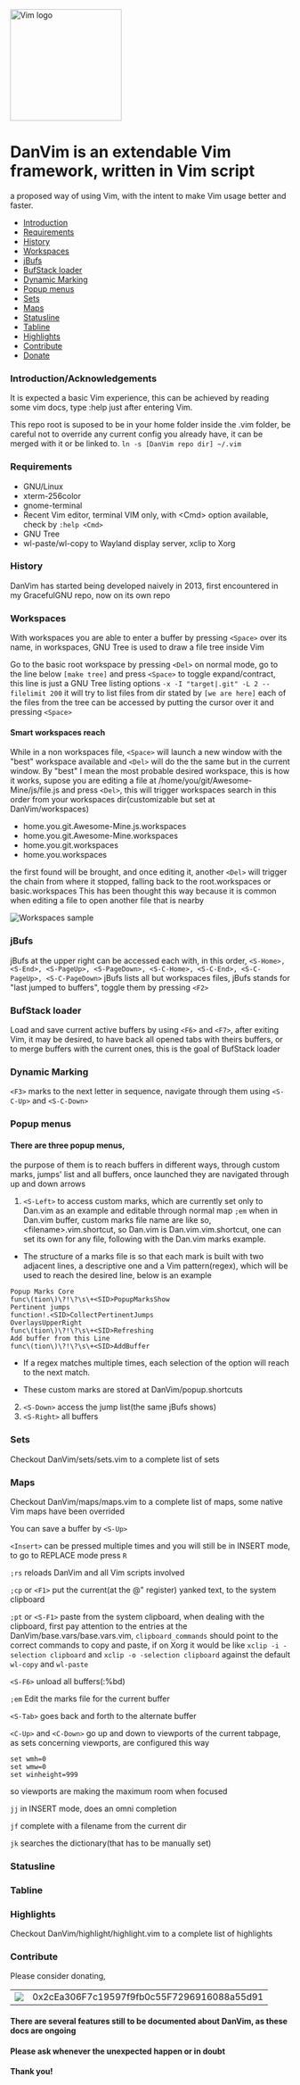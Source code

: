 
<img src="images/vim.logo.png" alt="Vim logo" height="200" /> 

# DanVim is an extendable Vim framework, written in Vim script
a proposed way of using Vim, with the intent to make Vim usage better and faster.



- [Introduction](#introduction)
- [Requirements](#requirements)
- [History](#history)
- [Workspaces](#workspaces)
- [jBufs](#jbufs)
- [BufStack loader](#bufstack-loader)
- [Dynamic Marking](#dynamic-marking)
- [Popup menus](#popup-menus)
- [Sets](#sets)
- [Maps](#maps)
- [Statusline](#statusline)
- [Tabline](#tabline)
- [Highlights](#highlights)
- [Contribute](#contribute)
- [Donate](#donate)


### Introduction/Acknowledgements

It is expected a basic Vim experience, this can be achieved by reading some vim docs,
type :help just after entering Vim.

This repo root is suposed to be in your home folder inside the .vim folder,
be careful not to override any current config you already have, it can be merged with it or be linked to.
`ln -s [DanVim repo dir] ~/.vim`

### Requirements

- GNU/Linux
- xterm-256color
- gnome-terminal
- Recent Vim editor, terminal VIM only, with \<Cmd\> option available, check by `:help <Cmd>`
- GNU Tree
- wl-paste/wl-copy to Wayland display server, xclip to Xorg


### History

DanVim has started being developed naively in 2013, first encountered in my GracefulGNU repo,
now on its own repo

### Workspaces

With workspaces you are able to enter a buffer by pressing `<Space>` over its name,
in workspaces, GNU Tree is used to draw a file tree inside Vim

Go to the basic root workspace by pressing `<Del>` on normal mode,
go to the line below `[make tree]` and press `<Space>` to toggle expand/contract, this line is just a GNU Tree listing options
`-x -I "target|.git" -L 2 --filelimit 200`
it will try to list files from dir stated by `[we are here]`
each of the files from the tree can be accessed by putting the cursor over it and pressing `<Space>`

#### Smart workspaces reach

While in a non workspaces file, `<Space>` will launch a new window with the "best" workspace available 
and `<Del>` will do the the same but in the current window.
By "best" I mean the most probable desired workspace, this is how it works,
supose you are editing a file at /home/you/git/Awesome-Mine/js/file.js and press `<Del>`, 
this will trigger workspaces search in this order from your workspaces dir(customizable but set at DanVim/workspaces)
- home.you.git.Awesome-Mine.js.workspaces
- home.you.git.Awesome-Mine.workspaces
- home.you.git.workspaces
- home.you.workspaces

the first found will be brought, and once editing it, another `<Del>` will trigger the chain from where it stopped,
falling back to the root.workspaces or basic.workspaces
This has been thought this way because it is common when editing a file to open another file that is nearby

<img src="images/Workspaces.sample.2.png" alt="Workspaces sample" /> 

### jBufs

jBufs at the upper right can be accessed each with, in this order,
`<S-Home>, <S-End>, <S-PageUp>, <S-PageDown>, <S-C-Home>, <S-C-End>, <S-C-PageUp>, <S-C-PageDown>`
jBufs lists all but workspaces files, jBufs stands for "last jumped to buffers", toggle them by pressing `<F2>`

### BufStack loader

Load and save current active buffers by using `<F6>` and `<F7>`,
after exiting Vim, it may be desired, to have back all opened tabs with theirs buffers, 
or to merge buffers with the current ones, this is the goal of BufStack loader

### Dynamic Marking

`<F3>` marks to the next letter in sequence, navigate through them using `<S-C-Up>` and `<S-C-Down>`

### Popup menus

#### There are three popup menus,
the purpose of them is to reach buffers in different ways, through custom marks, jumps' list and all buffers, 
once launched they are navigated through up and down arrows

1. `<S-Left>` to access custom marks, 
which are currently set only to Dan.vim as an example and editable through normal map `;em` when in Dan.vim buffer,
custom marks file name are like so, \<filename\>.vim.shortcut, so Dan.vim is Dan.vim.vim.shortcut, 
one can set its own for any file, following with the Dan.vim marks example.

  * The structure of a marks file is so that each mark is built with two adjacent lines, 
  a descriptive one and a Vim pattern(regex), which will be used to reach the desired line, below is an example
````
Popup Marks Core
func\(tion\)\?!\?\s\+<SID>PopupMarksShow
Pertinent jumps
function!.<SID>CollectPertinentJumps
OverlaysUpperRight
func\(tion\)\?!\?\s\+<SID>Refreshing
Add buffer from this Line
func\(tion\)\?!\?\s\+<SID>AddBuffer
````
  * If a regex matches multiple times, each selection of the option will reach to the next match.

  * These custom marks are stored at DanVim/popup.shortcuts

2. `<S-Down>` access the jump list(the same jBufs shows) 
3. `<S-Right>` all buffers

### Sets

Checkout DanVim/sets/sets.vim to a complete list of sets

### Maps

Checkout DanVim/maps/maps.vim to a complete list of maps, some native Vim maps have been overrided

You can save a buffer by `<S-Up>`

`<Insert>` can be pressed multiple times and you will still be in INSERT mode, to go to REPLACE mode press `R`

`;rs` reloads DanVim and all Vim scripts involved

`;cp` or `<F1>` put the current(at the @" register) yanked text, to the system clipboard

`;pt` or `<S-F1>` paste from the system clipboard,  when dealing with the clipboard, 
first pay attention to the entries at the DanVim/base.vars/base.vars.vim,
`clipboard_commands` should point to the correct commands to copy and paste, if on Xorg it would be like 
`xclip -i -selection clipboard` and `xclip -o -selection clipboard` against the default `wl-copy` and `wl-paste`

`<S-F6>` unload all buffers(:%bd)

`;em` Edit the marks file for the current buffer

`<S-Tab>` goes back and forth to the alternate buffer

`<C-Up>` and `<C-Down>` go up and down to viewports of the current tabpage, as sets concerning viewports, are configured this way
````
set wmh=0
set wmw=0
set winheight=999
````
so viewports are making the maximum room when focused

`jj` in INSERT mode, does an omni completion

`jf` complete with a filename from the current dir

`jk` searches the dictionary(that has to be manually set)



### Statusline
### Tabline
### Highlights
Checkout DanVim/highlight/highlight.vim to a complete list of highlights 
### Contribute
Please consider donating,
<table style="border:0;">
<tr>
<td><img src="images/ethereum.png" />
</td>
<td style="vertical-align:center;">0x2cEa306F7c19597f9fb0c55F7296916088a55d91
</td>
</tr>
</table>

#### There are several features still to be documented about DanVim, as these docs are ongoing
#### Please ask whenever the unexpected happen or in doubt
#### Thank you!
